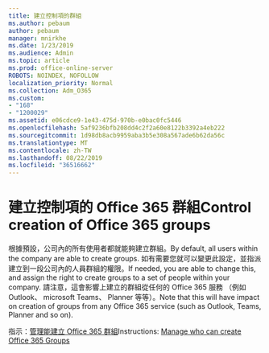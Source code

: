 ```yaml
---
title: 建立控制項的群組
ms.author: pebaum
author: pebaum
manager: mnirkhe
ms.date: 1/23/2019
ms.audience: Admin
ms.topic: article
ms.prod: office-online-server
ROBOTS: NOINDEX, NOFOLLOW
localization_priority: Normal
ms.collection: Adm_O365
ms.custom:
- "168"
- "1200029"
ms.assetid: e06cdce9-1e43-475d-970b-e0bac0fc5446
ms.openlocfilehash: 5af9236bfb208dd4c2f2a60e8122b3392a4eb222
ms.sourcegitcommit: 1d98db8acb9959aba3b5e308a567ade6b62da56c
ms.translationtype: MT
ms.contentlocale: zh-TW
ms.lasthandoff: 08/22/2019
ms.locfileid: "36516662"
---
```

# <a name="control-creation-of-office-365-groups"></a><span data-ttu-id="8842f-102">建立控制項的 Office 365 群組</span><span class="sxs-lookup"><span data-stu-id="8842f-102">Control creation of Office 365 groups</span></span>

<span data-ttu-id="8842f-103">根據預設，公司內的所有使用者都就能夠建立群組。</span><span class="sxs-lookup"><span data-stu-id="8842f-103">By default, all users within the company are able to create groups.</span></span> <span data-ttu-id="8842f-104">如有需要您就可以變更此設定，並指派建立到一段公司內的人員群組的權限。</span><span class="sxs-lookup"><span data-stu-id="8842f-104">If needed, you are able to change this, and assign the right to create groups to a set of people within your company.</span></span> <span data-ttu-id="8842f-105">請注意，這會影響上建立的群組從任何的 Office 365 服務 （例如 Outlook、 microsoft Teams、 Planner 等等）。</span><span class="sxs-lookup"><span data-stu-id="8842f-105">Note that this will have impact on creation of groups from any Office 365 service (such as Outlook, Teams, Planner and so on).</span></span>
  
<span data-ttu-id="8842f-106">指示：[管理能建立 Office 365 群組](https://docs.microsoft.com/office365/admin/create-groups/manage-creation-of-groups)</span><span class="sxs-lookup"><span data-stu-id="8842f-106">Instructions: [Manage who can create Office 365 Groups](https://docs.microsoft.com/office365/admin/create-groups/manage-creation-of-groups)</span></span>
